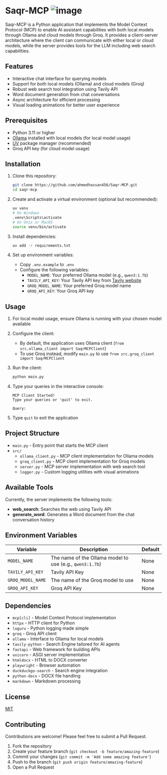 # Saqr-MCP ![image](https://github.com/user-attachments/assets/2ee374a5-8b63-4f5a-b7fd-5bdae3a05e37)

Saqr-MCP is a Python application that implements the Model Context Protocol (MCP) to enable AI assistant capabilities with both local models through Ollama and cloud models through Groq. It provides a client-server architecture where the client can communicate with either local or cloud models, while the server provides tools for the LLM including web search capabilities.

## Features

- Interactive chat interface for querying models
- Support for both local models (Ollama) and cloud models (Groq)
- Robust web search tool integration using Tavily API
- Word document generation from chat conversations
- Async architecture for efficient processing
- Visual loading animations for better user experience

## Prerequisites

- Python 3.11 or higher
- [Ollama](https://ollama.ai/) installed with local models (for local model usage)
- [UV](https://github.com/astral-sh/uv) package manager (recommended)
- Groq API key (for cloud model usage)

## Installation

1. Clone this repository:

   ```bash
   git clone https://github.com/ahmedhassan456/Saqr-MCP.git
   cd saqr-mcp
   ```

2. Create and activate a virtual environment (optional but recommended):

   ```bash
   uv venv
   # On Windows
   .venv\Scripts\activate
   # On Unix or MacOS
   source venv/bin/activate
   ```

3. Install dependencies:

   ```bash
   uv add -r requirements.txt
   ```

4. Set up environment variables:
   - Copy `.env.example` to `.env`
   - Configure the following variables:
     - `MODEL_NAME`: Your preferred Ollama model (e.g., `qwen3:1.7b`)
     - `TAVILY_API_KEY`: Your Tavily API key from [Tavily website](https://app.tavily.com/home)
     - `GROQ_MODEL_NAME`: Your preferred Groq model name
     - `GROQ_API_KEY`: Your Groq API key

## Usage

1. For local model usage, ensure Ollama is running with your chosen model available

2. Configure the client:
   - By default, the application uses Ollama client (`from src.ollama_client import SaqrMCPClient`)
   - To use Groq instead, modify `main.py` to use `from src.groq_client import SaqrMCPClient`

3. Run the client:

   ```bash
   python main.py
   ```

4. Type your queries in the interactive console:

   ```
   MCP Client Started!
   Type your queries or 'quit' to exit.

   Query:
   ```

5. Type `quit` to exit the application

## Project Structure

- `main.py` - Entry point that starts the MCP client
- `src/`
  - `ollama_client.py` - MCP client implementation for Ollama models
  - `groq_client.py` - MCP client implementation for Groq models
  - `server.py` - MCP server implementation with web search tool
  - `logger.py` - Custom logging utilities with visual animations

## Available Tools

Currently, the server implements the following tools:

- **web_search**: Searches the web using Tavily API
- **generate_word**: Generates a Word document from the chat conversation history

## Environment Variables

| Variable | Description | Default |
|----------|-------------|---------|
| `MODEL_NAME` | The name of the Ollama model to use (e.g., `qwen3:1.7b`) | None |
| `TAVILY_API_KEY` | Tavily API Key | None |
| `GROQ_MODEL_NAME` | The name of the Groq model to use | None |
| `GROQ_API_KEY` | Groq API Key | None |

## Dependencies

- `mcp[cli]` - Model Context Protocol implementation
- `httpx` - HTTP client for Python
- `loguru` - Python logging made simple
- `groq` - Groq API client
- `ollama` - Interface to Ollama for local models
- `tavily-python` - Search Engine tailored for AI agents
- `fastapi` - Web framework for building APIs
- `uvicorn` - ASGI server implementation
- `htmldocx` - HTML to DOCX converter
- `playwright` - Browser automation
- `duckduckgo-search` - Search engine integration
- `python-docx` - DOCX file handling
- `markdown` - Markdown processing

## License

[MIT](LICENSE)

## Contributing

Contributions are welcome! Please feel free to submit a Pull Request.

1. Fork the repository
2. Create your feature branch (`git checkout -b feature/amazing-feature`)
3. Commit your changes (`git commit -m 'Add some amazing feature'`)
4. Push to the branch (`git push origin feature/amazing-feature`)
5. Open a Pull Request
